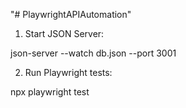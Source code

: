 "# PlaywrightAPIAutomation" 
1. Start JSON Server:
   
json-server --watch db.json --port 3001

2. Run Playwright tests:

npx playwright test

